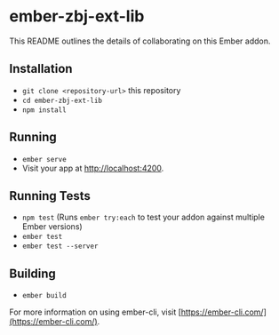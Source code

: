 # ember-zbj-ext-lib

This README outlines the details of collaborating on this Ember addon.

## Installation

* `git clone <repository-url>` this repository
* `cd ember-zbj-ext-lib`
* `npm install`

## Running

* `ember serve`
* Visit your app at [http://localhost:4200](http://localhost:4200).

## Running Tests

* `npm test` (Runs `ember try:each` to test your addon against multiple Ember versions)
* `ember test`
* `ember test --server`

## Building

* `ember build`

For more information on using ember-cli, visit [https://ember-cli.com/](https://ember-cli.com/).
